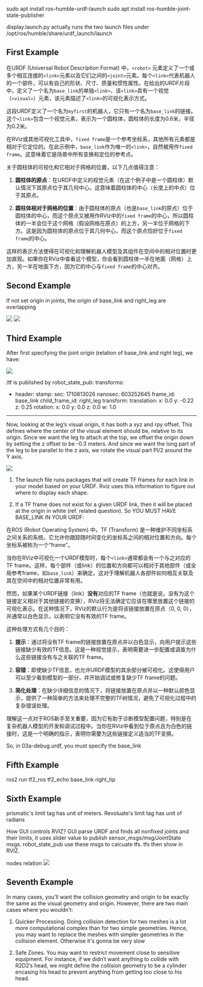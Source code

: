 sudo apt install ros-humble-urdf-launch
sudo apt install ros-humble-joint-state-publisher

display.launch.py actually runs the two launch files under /opt/ros/humble/share/urdf_launch/launch

## First Example

在URDF (Universal Robot Description Format) 中，`<robot>` 元素定义了一个或多个相互连接的`<link>`元素以及它们之间的`<joint>`元素。每个`<link>`代表机器人的一个部件，可以有自己的形状、尺寸、质量和惯性属性。在给出的URDF片段中，定义了一个名为`base_link`的单独`<link>`，该`<link>`具有一个视觉（`<visual>`）元素，该元素描述了`<link>`的可视化表示方式。

这段URDF定义了一个名为`myfirst`的机器人，它只有一个名为`base_link`的链接。这个`<link>`包含一个视觉元素，表示为一个圆柱体，圆柱体的长度为0.6米，半径为0.2米。

在RViz或其他可视化工具中，`fixed frame`是一个参考坐标系，其他所有元素都是相对于它定位的。在此示例中，`base_link`作为唯一的`<link>`，自然被用作`fixed frame`。这意味着它是场景中所有变换和定位的参考点。

关于圆柱体的可视化和它相对于网格的位置，以下几点值得注意：

1. **圆柱体的原点**：在URDF中定义的视觉元素（在这个例子中是一个圆柱体）默认情况下其原点位于其几何中心。这意味着圆柱体的中心（长度上的中点）位于其原点。

2. **圆柱体相对于网格的位置**：由于圆柱体的原点（也是`base_link`的原点）位于圆柱体的中心，而这个原点又被用作RViz中的`fixed frame`的中心，所以圆柱体的一半会位于这个网格（假设网格在原点）的上方，另一半位于网格的下方。这是因为圆柱体的原点位于其几何中心，而这个原点恰好位于`fixed frame`的中心。

这样的表示方法使得在可视化和理解机器人模型及其组件在空间中的相对位置时更加直观。如果你在RViz中查看这个模型，你会看到圆柱体一半在地面（网格）上方，另一半在地面下方，因为它的中心与`fixed frame`的中心对齐。

## Second Example

If not set origin in joints, the origin of base_link and right_leg are overlapping

![](./imgs/1.JPG)
![](./imgs/2.JPG)

## Third Example

After first specifying the joint origin (relation of base_link and right leg), we have:

![](./imgs/3.JPG)

/tf is published by robot_state_pub:
transforms:
- header:
    stamp:
      sec: 1710813026
      nanosec: 603252645
    frame_id: base_link
  child_frame_id: right_leg
  transform:
    translation:
      x: 0.0
      y: -0.22
      z: 0.25
    rotation:
      x: 0.0
      y: 0.0
      z: 0.0
      w: 1.0
---


Now, looking at the leg’s visual origin, it has both a xyz and rpy offset. This defines where the center of the visual element should be, relative to its origin. Since we want the leg to attach at the top, we offset the origin down by setting the z offset to be -0.3 meters. And since we want the long part of the leg to be parallel to the z axis, we rotate the visual part PI/2 around the Y axis.

![](./imgs/4.JPG)

1. The launch file runs packages that will create TF frames for each link in your model based on your URDF. Rviz uses this information to figure out where to display each shape.

2. If a TF frame does not exist for a given URDF link, then it will be placed at the origin in white (ref. related question).
So YOU MUST HAVE BASE_LINK IN YOUR URDF:

在ROS (Robot Operating System) 中，TF (Transform) 是一种维护不同坐标系之间关系的系统。它允许你跟踪随时间变化的坐标系之间的相对位置和方向。每个坐标系被称为一个“frame”。

当你在RViz中可视化一个URDF模型时，每个`<link>`通常都会有一个与之对应的TF frame。这样，每个部件（或link）的位置和方向都可以相对于其他部件（或全局参考frame，如`base_link`）来确定。这对于理解机器人各部件如何相互关联及其在空间中的相对位置非常有用。

然而，如果某个URDF链接（link）**没有**对应的TF frame（也就是说，没有为这个链接定义相对于其他链接的变换），RViz将无法确定它应该在哪里放置这个链接的可视化表示。在这种情况下，RViz的默认行为是将该链接放置在原点（0, 0, 0），并通常以白色显示，以表明它没有有效的TF frame。

这种处理方式有几个目的：

1. **提示**：通过将没有TF frame的链接放置在原点并以白色显示，向用户提示这些链接缺少有效的TF信息。这是一种视觉提示，表明需要进一步配置或调查为什么这些链接没有与之关联的TF frame。

2. **容错**：即使缺少TF信息，也允许URDF模型的其余部分被可视化。这使得用户可以至少看到模型的一部分，并开始调试或修复缺少TF frame的问题。

3. **简化处理**：在缺少详细信息的情况下，将链接放置在原点并以一种默认颜色显示，提供了一种简单的方法来处理不完整的TF树情况，避免了可视化过程中的复杂错误处理。

理解这一点对于ROS新手至关重要，因为它有助于诊断模型配置问题，特别是在复杂机器人模型的开发和调试过程中。当你在RViz中看到位于原点且为白色的链接时，这是一个明确的指示，表明你需要为这些链接定义适当的TF变换。

So, in 03a-debug.urdf, you must specify the base_link

## Fifth Example

ros2 run tf2_ros tf2_echo base_link right_tip

## Sixth Example

prismatic's limit tag has unit of meters. Revoluate's limit tag has unit of radians

How GUI controls RVIZ?
GUI parse URDF and finds all nonfixed joints and their limits, it uses slider value to publish sensor_msgs/msg/JointState msgs. robot_state_pub use these msgs to calcuate tfs. tfs then show in RVIZ.

nodes relation
![](imgs/5.JPG)

## Seventh Example

In many cases, you’ll want the collision geometry and origin to be exactly the same as the visual geometry and origin. However, there are two main cases where you wouldn’t:

1. Quicker Processing. Doing collision detection for two meshes is a lot more computational complex than for two simple geometries. Hence, you may want to replace the meshes with simpler geometries in the collision element. Otherwise it's gonna be very slow

2. Safe Zones. You may want to restrict movement close to sensitive equipment. For instance, if we didn’t want anything to collide with R2D2’s head, we might define the collision geometry to be a cylinder encasing his head to prevent anything from getting too close to his head.